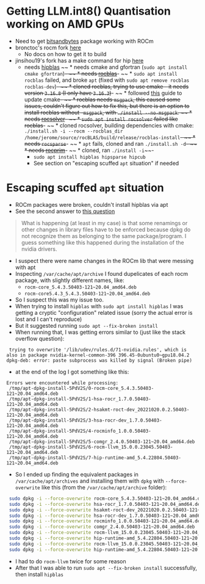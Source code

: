 # Getting LLM.int8() Quantisation working on AMD GPUs

* Need to get [bitsandbytes](https://github.com/TimDettmers/bitsandbytes) package working with ROCm
* bronctoc's rocm fork [here](https://github.com/broncotc/bitsandbytes-rocm)
    * No docs on how to get it to build
* jinsihou19's fork has a make command for hip [here](https://github.com/jinsihou19/bitsandbytes-rocm)
    * needs [hipblas](https://github.com/ROCmSoftwarePlatform/hipBLAS)
~~        * needs cmake and gfortran (`sudo apt install cmake gfortran`)~~-
~~        * needs [rocblas](https://github.com/ROCmSoftwarePlatform/rocBLAS)~~-
~~            * `sudo apt install rocblas` failed, and broke `apt` (fixed with `sudo apt remove rocblas rocblas-dev`)~~-
~~            * cloned rocblas, trying to use cmake - it needs version `3.16.8` (I only have `3.16.3`)~~-
~~                * followed [this](https://askubuntu.com/questions/829310/how-to-upgrade-cmake-in-ubuntu) guide to update cmake~~-
~~                * rocblas needs `msgpack`, this caused some issues, couldn't figure out how to fix this, but there is an option to install rocblas without ~~-`msgpack`, with `./install --no-msgpack`.
~~        * needs [rocsolver](https://github.com/ROCmSoftwarePlatform/rocSOLVER)~~-
~~            * `sudo apt install rocsolver` failed like rocblas~~-
~~            * cloned rocsolver, building dependencies with cmake: `./install.sh -i --rocm --rocblas_dir /home/jerome/source/rocBLAS/build/release/rocblas-install`~~-
~~            * needs `rocsparse`~~-
~~                * `apt` fails, cloned and ran `./install.sh -d`~~-
~~                * needs [rocprim](https://github.com/ROCmSoftwarePlatform/rocPRIM)~~-
~~                    * cloned, ran `./install -i`~~-
        * `sudo apt install hipblas hipsparse hipcub`
        * See section on "escaping scuffed `apt` situation" if needed

# Escaping scuffed `apt` situation

* ROCm packages were broken, couldn't install hipblas via apt
* See the second answer to [this question](https://askubuntu.com/questions/1062171/dpkg-deb-error-paste-subprocess-was-killed-by-signal-broken-pipe)

> What is happening (at least in my case) is that some renamings or other changes in library files have to be enforced because dpkg do not recognize them as belonging to the same package/program. I guess something like this happened during the installation of the nvidia drivers.

* I suspect there were name changes in the ROCm lib that were messing with apt
* Inspecting `/var/cache/apt/archive` I found dupelicates of each rocm package, with slightly different names, like:
    * `rocm-core_5.4.3.50403-121~20.04_amd64.deb`
    * `rocm-core5.4.3_5.4.3.50403-121~20.04_amd64.deb`
* So I suspect this was my issue too.
* When trying to install `hipblas` with `sudo apt install hipblas` I was getting a cryptic "configuration" related issue (sorry the actual error is lost and I can't reproduce)
* But it suggested running `sudo apt --fix-broken install`
* When running that, I was getting errors similar to (just like the stack overflow question):

```log
 trying to overwrite '/lib/udev/rules.d/71-nvidia.rules', which is also in package nvidia-kernel-common-396 396.45-0ubuntu0~gpu18.04.2
dpkg-deb: error: paste subprocess was killed by signal (Broken pipe)
```

* at the end of the log I got something like this:

```log
Errors were encountered while processing:
 /tmp/apt-dpkg-install-5PdV2S/0-rocm-core_5.4.3.50403-121~20.04_amd64.deb
 /tmp/apt-dpkg-install-5PdV2S/1-hsa-rocr_1.7.0.50403-121~20.04_amd64.deb
 /tmp/apt-dpkg-install-5PdV2S/2-hsakmt-roct-dev_20221020.0.2.50403-121~20.04_amd64.deb
 /tmp/apt-dpkg-install-5PdV2S/3-hsa-rocr-dev_1.7.0.50403-121~20.04_amd64.deb
 /tmp/apt-dpkg-install-5PdV2S/4-rocminfo_1.0.0.50403-121~20.04_amd64.deb
 /tmp/apt-dpkg-install-5PdV2S/5-comgr_2.4.0.50403-121~20.04_amd64.deb
 /tmp/apt-dpkg-install-5PdV2S/6-rocm-llvm_15.0.0.23045.50403-121~20.04_amd64.deb
 /tmp/apt-dpkg-install-5PdV2S/7-hip-runtime-amd_5.4.22804.50403-121~20.04_amd64.deb
```

* So I ended up finding the equivalent packages in `/var/cache/apt/archives` and installing them with `dpkg` with `--force-overwrite` like this (from the `/var/cache/apt/archive` folder):

```sh
 sudo dpkg -i --force-overwrite rocm-core_5.4.3.50403-121~20.04_amd64.deb
 sudo dpkg -i --force-overwrite hsa-rocr_1.7.0.50403-121~20.04_amd64.deb
 sudo dpkg -i --force-overwrite hsakmt-roct-dev_20221020.0.2.50403-121~20.04_amd64.deb
 sudo dpkg -i --force-overwrite hsa-rocr-dev_1.7.0.50403-121~20.04_amd64.deb
 sudo dpkg -i --force-overwrite rocminfo_1.0.0.50403-121~20.04_amd64.deb
 sudo dpkg -i --force-overwrite comgr_2.4.0.50403-121~20.04_amd64.deb
 sudo dpkg -i --force-overwrite rocm-llvm_15.0.0.23045.50403-121~20.04_amd64.deb
 sudo dpkg -i --force-overwrite hip-runtime-amd_5.4.22804.50403-121~20.04_amd64.deb
 sudo dpkg -i --force-overwrite rocm-llvm_15.0.0.23045.50403-121~20.04_amd64.deb
 sudo dpkg -i --force-overwrite hip-runtime-amd_5.4.22804.50403-121~20.04_amd64.deb
```

* I had to do `rocm-llvm` twice for some reason
* After that I was able to run `sudo apt --fix-broken install` successfully, then install `hipblas`
